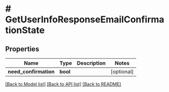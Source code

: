 # # GetUserInfoResponseEmailConfirmationState

## Properties

Name | Type | Description | Notes
------------ | ------------- | ------------- | -------------
**need_confirmation** | **bool** |  | [optional]

[[Back to Model list]](../../README.md#models) [[Back to API list]](../../README.md#endpoints) [[Back to README]](../../README.md)
